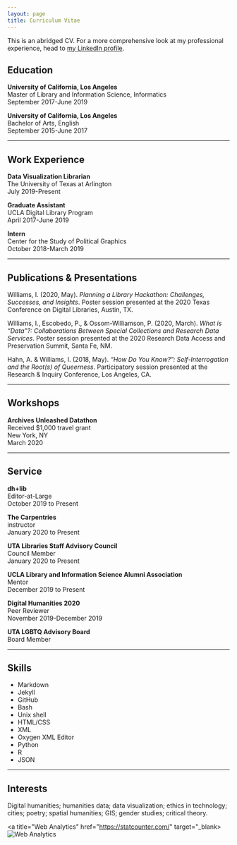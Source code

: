 ```yaml
---
layout: page
title: Curriculum Vitae
---
```


This is an abridged CV. For a more comprehensive look at my professional experience, head to [my LinkedIn profile](https://www.linkedin.com/in/isaac-williams-40130914a/).

## Education

**University of California, Los Angeles**
<br>Master of Library and Information Science, Informatics
<br>September 2017-June 2019

**University of California, Los Angeles**
<br>Bachelor of Arts, English
<br>September 2015-June 2017

---

## Work Experience

**Data Visualization Librarian**
<br>The University of Texas at Arlington
<br>July 2019-Present

**Graduate Assistant**
<br>UCLA Digital Library Program
<br>April 2017-June 2019

**Intern**
<br>Center for the Study of Political Graphics
<br>October 2018-March 2019

---

## Publications & Presentations

Williams, I. (2020, May). *Planning a Library Hackathon: Challenges, Successes, and Insights*. Poster session presented at the 2020 Texas Conference on Digital Libraries, Austin, TX.

Williams, I., Escobedo, P., & Ossom-Williamson, P. (2020, March). *What is “Data”?: Collaborations Between Special Collections and Research Data Services*. Poster session presented at the 2020 Research Data Access and Preservation Summit, Santa Fe, NM.

Hahn, A. & Williams, I. (2018, May). *“How Do You Know?”: Self-Interrogation and the Root(s) of Queerness*. Participatory session presented at the Research & Inquiry Conference, Los Angeles, CA.

---

## Workshops

**Archives Unleashed Datathon**
<br>Received $1,000 travel grant
<br>New York, NY
<br>March 2020

---

## Service

**dh+lib**
<br>Editor-at-Large
<br>October 2019 to Present

**The Carpentries**
<br>instructor
<br>January 2020 to Present

**UTA Libraries Staff Advisory Council**
<br>Council Member
<br>January 2020 to Present

**UCLA Library and Information Science Alumni Association**
<br>Mentor
<br>December 2019 to Present

**Digital Humanities 2020**
<br>Peer Reviewer
<br>November 2019-December 2019

**UTA LGBTQ Advisory Board**
<br>Board Member

---

## Skills

- Markdown
- Jekyll
- GitHub
- Bash
- Unix shell
- HTML/CSS
- XML
- Oxygen XML Editor
- Python
- R
- JSON

---

## Interests

Digital humanities; humanities data; data visualization; ethics in technology; cities; poetry; spatial humanities; GIS; gender studies; critical theory.

<!-- Default Statcounter code for Isawil.github.io
https://isawil.github.io -->
<script type="text/javascript">
var sc_project=11863955;
var sc_invisible=1;
var sc_security="f1c0a47a";
</script>
<script type="text/javascript"
src="https://www.statcounter.com/counter/counter.js"
async></script>
<noscript><div class="statcounter"><a title="Web Analytics"
href="https://statcounter.com/" target="_blank><img
class="statcounter"
src="https://c.statcounter.com/11863955/0/f1c0a47a/1/"
alt="Web Analytics"></a></div></noscript>
<!-- End of Statcounter Code -->
